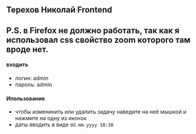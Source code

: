 ## Терехов Николай Frontend

## P.S. в Firefox не должно работать, так как я использовал css свойство zoom которого там вроде нет.

#### входить
- логин: admin
- пароль: admin

#### Ипользование
- чтобы изменинить или удалить задачу наведите на неё мышкой и нажмите на одну из иконок
- даты вводить в виде `dd.mm.yyyy 18:30`

